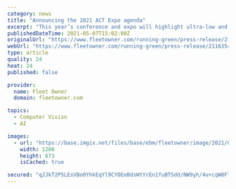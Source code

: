 ```yaml
---
category: news
title: "Announcing the 2021 ACT Expo agenda"
excerpt: "This year’s conference and expo will highlight ultra-low and zero-emission vehicles, low carbon and renewable fuels, rapidly developing battery and hydrogen fuel cell electric technologies, and connected and autonomous vehicles."
publishedDateTime: 2021-05-07T15:02:00Z
originalUrl: "https://www.fleetowner.com/running-green/press-release/21163546/announcing-the-2021-act-expo-agenda"
webUrl: "https://www.fleetowner.com/running-green/press-release/21163546/announcing-the-2021-act-expo-agenda"
type: article
quality: 24
heat: 24
published: false

provider:
  name: Fleet Owner
  domain: fleetowner.com

topics:
  - Computer Vision
  - AI

images:
  - url: "https://base.imgix.net/files/base/ebm/fleetowner/image/2021/05/16x9/20190424_03537_ACT_Expo.60953e130351d.png?auto=format&fit=max&w=1200"
    width: 1200
    height: 673
    isCached: true

secured: "qJJkT2P5LEsVBo0YhkEqYl9CYOEeBdsWtYrEn1fuBTSdd/NW9yh/4u+cqW8FlnYEW9rDdicL3XhkTH+FpuMvCjURi755HyR1SJIfjja6+fZ85I+qIojK3u60+bAVyAXaGe+VyOI/NGVJjJwBVCLBwWsd/b94kRwisLnam53Lmsq1inPX9BOVJE61NAQqaP5QA3cJs1de/i4ydvdTPuptvmQCx34c7Sf91uTA5q7S2C+1Y+vS6P5nmZQRfsW5YpkZcmxvLvmeOTZfW81k+S12kGUDYQQEVNflpJoJwLbK61IZF2j2EPhLy7Q0IniTQvdC2TyI+dC5NRuoBQ+XE3SHF8afzBTWeFvB+6vbIIhjWlA=;96JPCJgGvX68Umo4Len1Ow=="
---
```


